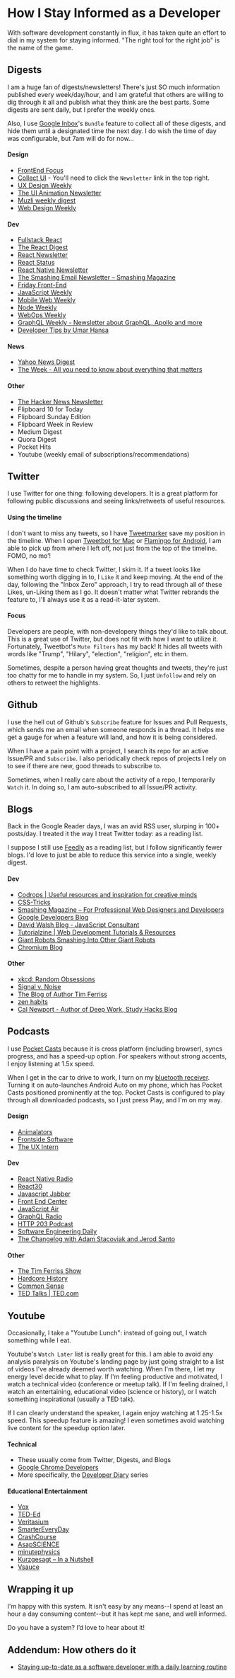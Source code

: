 # How I Stay Informed as a Developer
With software development constantly in flux, it has taken quite an effort to dial in my system for staying informed. "The right tool for the right job" is the name of the game.

## Digests
I am a huge fan of digests/newsletters! There's just SO much information published every week/day/hour, and I am grateful that others are willing to dig through it all and publish what they think are the best parts. Some digests are sent daily, but I prefer the weekly ones.

Also, I use [Google Inbox](https://inbox.google.com/)'s `Bundle` feature to collect all of these digests, and hide them until a designated time the next day. I do wish the time of day was configurable, but 7am will do for now...

#### Design
- [FrontEnd Focus](http://frontendfocus.co/)
- [Collect UI](http://collectui.com/) - You'll need to click the `Newsletter` link in the top right.
- [UX Design Weekly](http://uxdesignweekly.com/)
- [The UI Animation Newsletter](http://uianimationnewsletter.com/)
- [Muzli weekly digest](https://muz.li/subscribe/)
- [Web Design Weekly](https://web-design-weekly.com/)

#### Dev
- [Fullstack React](http://newsletter.fullstackreact.com/)
- [The React Digest](https://www.getrevue.co/profile/the-react-digest)
- [React Newsletter](http://reactjsnewsletter.com/)
- [React Status](https://react.statuscode.com/)
- [React Native Newsletter](http://reactnative.cc/)
- [The Smashing Email Newsletter – Smashing Magazine](https://www.smashingmagazine.com/the-smashing-newsletter/)
- [Friday Front-End](http://fridayfrontend.com/)
- [JavaScript Weekly](http://javascriptweekly.com/)
- [Mobile Web Weekly](https://mobilewebweekly.com/)
- [Node Weekly](http://nodeweekly.com/)
- [WebOps Weekly](https://webopsweekly.com/)
- [GraphQL Weekly - Newsletter about GraphQL, Apollo and more](https://graphqlweekly.com/)
- [Developer Tips by Umar Hansa](https://umaar.com/dev-tips/)

#### News
- [Yahoo News Digest](https://play.google.com/store/apps/details?id=com.yahoo.mobile.client.android.atom&hl=en)
- [The Week - All you need to know about everything that matters](http://theweek.com/)

#### Other
- [The Hacker News Newsletter](http://www.hackernewsletter.com/)
- Flipboard 10 for Today
- Flipboard Sunday Edition
- Flipboard Week in Review
- Medium Digest
- Quora Digest
- Pocket Hits
- Youtube (weekly email of subscriptions/recommendations)

## Twitter
I use Twitter for one thing: following developers. It is a great platform for following public discussions and seeing links/retweets of useful resources.

#### Using the timeline
I don't want to miss any tweets, so I have [Tweetmarker](http://tweetmarker.net/) save my position in the timeline. When I open [Tweetbot for Mac](https://tapbots.com/tweetbot/mac/) or [Flamingo for Android](https://play.google.com/store/apps/details?id=com.samruston.twitter&hl=en), I am able to pick up from where I left off, not just from the top of the timeline. FOMO, no mo’!

When I do have time to check Twitter, I skim it. If a tweet looks like something worth digging in to, I `Like` it and keep moving. At the end of the day, following the "Inbox Zero" approach, I try to read through all of these Likes, un-Liking them as I go. It doesn't matter what Twitter rebrands the feature to, I'll always use it as a read-it-later system.

#### Focus
Developers are people, with non-developery things they'd like to talk about. This is a great use of Twitter, but does not fit with how I want to utilize it. Fortunately, Tweetbot's `Mute Filters` has my back! It hides all tweets with words like "Trump", "Hilary", "election", "religion", etc in them.

Sometimes, despite a person having great thoughts and tweets, they're just too chatty for me to handle in my system. So, I just `Unfollow` and rely on others to retweet the highlights.

## Github
I use the hell out of Github's `Subscribe` feature for Issues and Pull Requests, which sends me an email when someone responds in a thread. It helps me get a gauge for when a feature will land, and how it is being considered.

When I have a pain point with a project, I search its repo for an active Issue/PR and `Subscribe`. I also periodically check repos of projects I rely on to see if there are new, good threads to subscribe to.

Sometimes, when I really care about the activity of a repo, I temporarily `Watch` it. In doing so, I am auto-subscribed to all Issue/PR activity.

## Blogs
Back in the Google Reader days, I was an avid RSS user, slurping in 100+ posts/day. I treated it the way I treat Twitter today: as a reading list.

I suppose I still use [Feedly](https://feedly.com/) as a reading list, but I follow significantly fewer blogs. I'd love to just be able to reduce this service into a single, weekly digest.

#### Dev
- [Codrops | Useful resources and inspiration for creative minds](https://tympanus.net/codrops/)
- [CSS-Tricks](https://css-tricks.com/)
- [Smashing Magazine – For Professional Web Designers and Developers](https://www.smashingmagazine.com/)
- [Google Developers Blog](https://developers.googleblog.com/)
- [David Walsh Blog - JavaScript Consultant](https://davidwalsh.name/)
- [Tutorialzine | Web Development Tutorials & Resources](http://tutorialzine.com/)
- [Giant Robots Smashing Into Other Giant Robots](https://robots.thoughtbot.com/)
- [Chromium Blog](https://blog.chromium.org/)

#### Other
- [xkcd: Random Obsessions](https://xkcd.com/)
- [Signal v. Noise](https://m.signalvnoise.com/)
- [The Blog of Author Tim Ferriss](http://tim.blog/)
- [zen habits](https://zenhabits.net/)
- [Cal Newport - Author of Deep Work, Study Hacks Blog](http://calnewport.com/)

## Podcasts
I use [Pocket Casts](http://www.shiftyjelly.com/pocketcasts/) because it is cross platform (including browser), syncs progress, and has a speed-up option. For speakers without strong accents, I enjoy listening at 1.5x speed.

When I get in the car to drive to work, I turn on my [bluetooth receiver](https://www.amazon.com/gp/product/B00MJMV0GU/ref=oh_aui_search_detailpage?ie=UTF8&psc=1). Turning it on auto-launches Android Auto on my phone, which has Pocket Casts positioned prominently at the top. Pocket Casts is configured to play through all downloaded podcasts, so I just press Play, and I'm on my way.

#### Design
- [Animalators](http://animalators.com/)
- [Frontside Software](http://frontside.io/)
- [The UX Intern](http://theuxintern.com/)

#### Dev
- [React Native Radio](https://devchat.tv/react-native-radio)
- [React30](https://react30.com/)
- [Javascript Jabber](https://devchat.tv/js-jabber//)
- [Front End Center](http://fec.fyi/)
- [JavaScript Air](http://javascriptair.podbean.com/)
- [GraphQL Radio](https://graphqlradio.com/)
- [HTTP 203 Podcast](https://developers.google.com/web/shows/http203/podcast/)
- [Software Engineering Daily](https://softwareengineeringdaily.com/)
- [The Changelog with Adam Stacoviak and Jerod Santo](https://changelog.com/podcast)

#### Other
- [The Tim Ferriss Show](http://tim.blog/podcast/)
- [Hardcore History](http://www.dancarlin.com/hardcore-history-series/)
- [Common Sense](http://www.dancarlin.com/common-sense-home-landing-page/)
- [TED Talks | TED.com](https://www.ted.com/talks)

## Youtube
Occasionally, I take a "Youtube Lunch": instead of going out, I watch something while I eat.

Youtube's `Watch Later` list is really great for this. I am able to avoid any analysis paralysis on Youtube's landing page by just going straight to a list of videos I've already deemed worth watching. When I'm there, I let my energy level decide what to play. If I'm feeling productive and motivated, I watch a technical video (conference or meetup talk). If I'm feeling drained, I watch an entertaining, educational video (science or history), or I watch something inspirational (usually a TED talk).

If I can clearly understand the speaker, I again enjoy watching at 1.25-1.5x speed. This speedup feature is amazing! I even sometimes avoid watching live content for the speedup option later.

#### Technical
- These usually come from Twitter, Digests, and Blogs
- [Google Chrome Developers](https://www.youtube.com/channel/UCnUYZLuoy1rq1aVMwx4aTzw)
- More specifically, the [Developer Diary](https://www.youtube.com/playlist?list=PLNYkxOF6rcIBykcJ7bvTpqU7vt-oey72J) series

#### Educational Entertainment
- [Vox](https://www.youtube.com/channel/UCLXo7UDZvByw2ixzpQCufnA)
- [TED-Ed](https://www.youtube.com/channel/UCsooa4yRKGN_zEE8iknghZA)
- [Veritasium](https://www.youtube.com/channel/UCHnyfMqiRRG1u-2MsSQLbXA)
- [SmarterEveryDay](https://www.youtube.com/channel/UC6107grRI4m0o2-emgoDnAA)
- [CrashCourse](https://www.youtube.com/channel/UCX6b17PVsYBQ0ip5gyeme-Q)
- [AsapSCIENCE](https://www.youtube.com/channel/UCC552Sd-3nyi_tk2BudLUzA)
- [minutephysics](https://www.youtube.com/user/minutephysics/videos)
- [Kurzgesagt – In a Nutshell](https://www.youtube.com/user/Kurzgesagt/featured)
- [Vsauce](https://www.youtube.com/channel/UC6nSFpj9HTCZ5t-N3Rm3-HA)

## Wrapping it up
I'm happy with this system. It isn't easy by any means--I spend at least an hour a day consuming content--but it has kept me sane, and well informed.

Do you have a system? I’d love to hear about it!

## Addendum: How others do it
- [Staying up\-to\-date as a software developer with a daily learning routine](https://trevordmiller.com/blog/learning-routine)
